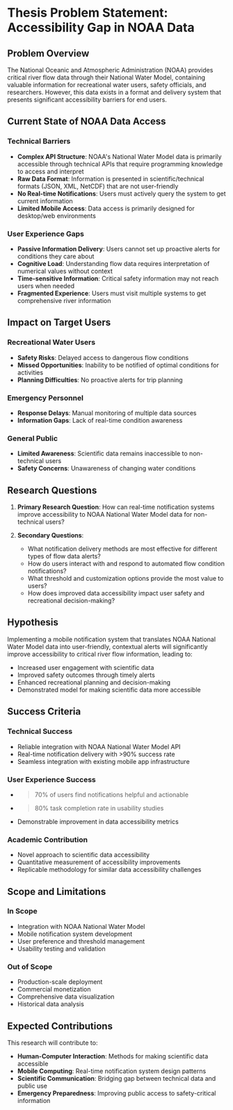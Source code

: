# Thesis Problem Statement: Accessibility Gap in NOAA Data

## Problem Overview

The National Oceanic and Atmospheric Administration (NOAA) provides critical river flow data through their National Water Model, containing valuable information for recreational water users, safety officials, and researchers. However, this data exists in a format and delivery system that presents significant accessibility barriers for end users.

## Current State of NOAA Data Access

### Technical Barriers
- **Complex API Structure**: NOAA's National Water Model data is primarily accessible through technical APIs that require programming knowledge to access and interpret
- **Raw Data Format**: Information is presented in scientific/technical formats (JSON, XML, NetCDF) that are not user-friendly
- **No Real-time Notifications**: Users must actively query the system to get current information
- **Limited Mobile Access**: Data access is primarily designed for desktop/web environments

### User Experience Gaps
- **Passive Information Delivery**: Users cannot set up proactive alerts for conditions they care about
- **Cognitive Load**: Understanding flow data requires interpretation of numerical values without context
- **Time-sensitive Information**: Critical safety information may not reach users when needed
- **Fragmented Experience**: Users must visit multiple systems to get comprehensive river information

## Impact on Target Users

### Recreational Water Users
- **Safety Risks**: Delayed access to dangerous flow conditions
- **Missed Opportunities**: Inability to be notified of optimal conditions for activities
- **Planning Difficulties**: No proactive alerts for trip planning

### Emergency Personnel
- **Response Delays**: Manual monitoring of multiple data sources
- **Information Gaps**: Lack of real-time condition awareness

### General Public
- **Limited Awareness**: Scientific data remains inaccessible to non-technical users
- **Safety Concerns**: Unawareness of changing water conditions

## Research Questions

1. **Primary Research Question**: How can real-time notification systems improve accessibility to NOAA National Water Model data for non-technical users?

2. **Secondary Questions**:
   - What notification delivery methods are most effective for different types of flow data alerts?
   - How do users interact with and respond to automated flow condition notifications?
   - What threshold and customization options provide the most value to users?
   - How does improved data accessibility impact user safety and recreational decision-making?

## Hypothesis

Implementing a mobile notification system that translates NOAA National Water Model data into user-friendly, contextual alerts will significantly improve accessibility to critical river flow information, leading to:
- Increased user engagement with scientific data
- Improved safety outcomes through timely alerts
- Enhanced recreational planning and decision-making
- Demonstrated model for making scientific data more accessible

## Success Criteria

### Technical Success
- Reliable integration with NOAA National Water Model API
- Real-time notification delivery with >90% success rate
- Seamless integration with existing mobile app infrastructure

### User Experience Success
- >70% of users find notifications helpful and actionable
- >80% task completion rate in usability studies
- Demonstrable improvement in data accessibility metrics

### Academic Contribution
- Novel approach to scientific data accessibility
- Quantitative measurement of accessibility improvements
- Replicable methodology for similar data accessibility challenges

## Scope and Limitations

### In Scope
- Integration with NOAA National Water Model
- Mobile notification system development
- User preference and threshold management
- Usability testing and validation

### Out of Scope
- Production-scale deployment
- Commercial monetization
- Comprehensive data visualization
- Historical data analysis

## Expected Contributions

This research will contribute to:
- **Human-Computer Interaction**: Methods for making scientific data accessible
- **Mobile Computing**: Real-time notification system design patterns
- **Scientific Communication**: Bridging gap between technical data and public use
- **Emergency Preparedness**: Improving public access to safety-critical information

